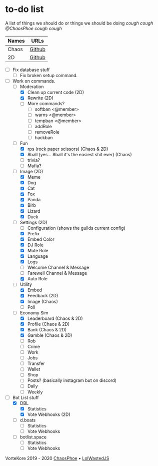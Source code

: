 # to-do list

A list of things we should do or things we should be doing *cough cough @ChaosPhoe cough cough*  

| Names |                   URLs                   |
| :---- | :--------------------------------------: |
| Chaos |  [Github](https://github.com/chaosphoe)  |
| 2D    | [Github](https://github.com/lolwastedjs) |

- [ ] Fix database stuff
  - [ ] Fix broken setup command.
- [ ] Work on commands.
  - [ ] Moderation
    - [x] Clean up current code (2D)
    - [x] Rewrite (2D)
    - [ ] More commands?
      - [ ] softban <@member> <reason>
      - [ ] warns <@member>
      - [ ] tempban <@member> <reason>
      - [ ] addRole <member> <role> <reason>
      - [ ] removeRole <member> <role> <reason>
      - [ ] hackban <member> <reason>
  - [ ] Fun
    - [x] rps (rock paper scissors) (Chaos & 2D)
    - [x] 8ball (yes... 8ball it's the easiest shit ever) (Chaos)
    - [ ] trivia?
    - [ ] Mafia?
  - [ ] Image (2D)
    - [x] Meme
    - [x] Dog
    - [x] Cat
    - [x] Fox
    - [x] Panda
    - [x] Birb
    - [x] Lizard
    - [x] Duck
  - [ ] Settings (2D)
    - [ ] Configuration (shows the guilds current config)
    - [x] Prefix
    - [x] Embed Color
    - [x] DJ Role
    - [x] Mute Role
    - [x] Language
    - [x] Logs
    - [ ] Welcome Channel & Message
    - [ ] Farewell Channel & Message
    - [x] Auto Role
  - [ ] Utility
    - [x] Embed
    - [x] Feedback (2D)
    - [x] Image (Chaos)
    - [ ] Poll
  - [ ] ~~Economy~~ Sim
    - [x] Leaderboard (Chaos & 2D)
    - [x] Profile (Chaos & 2D)
    - [x] Bank (Chaos & 2D)
    - [x] Gamble (Chaos & 2D)
    - [ ] Rob
    - [ ] Crime
    - [ ] Work
    - [ ] Jobs
    - [ ] Transfer
    - [ ] Wallet
    - [ ] Shop
    - [ ] Posts? (basically instagram but on discord)
    - [ ] Daily
    - [ ] Weekly
- [ ] Bot List stuff
  - [x] DBL
    - [x] Statistics
    - [x] Vote Webhooks (2D)
  - [ ] d.boats
    - [ ] Statistics
    - [ ] Vote Webhooks
  - [ ] botlist.space
    - [ ] Statistics
    - [ ] Vote Webhooks

VorteKore 2019 - 2020
[ChaosPhoe](https://github.com/chaosphoe) &bull; [LolWastedJS](https://github.com/lolwastedjs)
